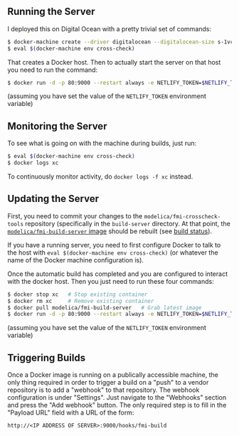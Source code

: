 ## Running the Server

I deployed this on Digital Ocean with a pretty trivial set of commands:

```sh
$ docker-machine create --driver digitalocean --digitalocean-size s-1vcpu-1gb --digitalocean-access-token=$DO_TOKEN cross-check
$ eval $(docker-machine env cross-check)
```

That creates a Docker host.  Then to actually start the server on that host you need to run the command:

```sh
$ docker run -d -p 80:9000 --restart always -e NETLIFY_TOKEN=$NETLIFY_TOKEN --name xc modelica/fmi-build-server
```

(assuming you have set the value of the `NETLIFY_TOKEN` environment variable)

## Monitoring the Server

To see what is going on with the machine during builds, just run:

```sh
$ eval $(docker-machine env cross-check)
$ docker logs xc
```
To continuously monitor activity, do `docker logs -f xc` instead.

## Updating the Server

First, you need to commit your changes to the `modelica/fmi-crosscheck-tools` repository (specifically in the `build-server`
directory.  At that point, the [`modelica/fmi-build-server` image](https://hub.docker.com/r/modelica/fmi-build-server/)
should be rebuilt (see [build status](https://hub.docker.com/r/modelica/fmi-build-server/builds/)).

If you have a running server, you need to first configure Docker to talk to the host with
`eval $(docker-machine env cross-check)` (or whatever the name of the Docker machine configuration is).

Once the automatic build has completed and you are configured to interact with the docker host.  Then you just need
to run these four commands:

```sh
$ docker stop xc   # Stop existing container
$ docker rm xc     # Remove existing container
$ docker pull modelica/fmi-build-server   # Grab latest image
$ docker run -d -p 80:9000 --restart always -e NETLIFY_TOKEN=$NETLIFY_TOKEN --name xc modelica/fmi-build-server
```

(assuming you have set the value of the `NETLIFY_TOKEN` environment variable)

## Triggering Builds

Once a Docker image is running on a publically accessible machine, the only
thing required in order to trigger a build on a "push" to a vendor repository is
to add a "webhook" to that repository. The webhook configuration is under
"Settings". Just navigate to the "Webhooks" section and press the "Add webhook"
button. The only required step is to fill in the "Payload URL" field with a URL
of the form:

```
http://<IP ADDRESS OF SERVER>:9000/hooks/fmi-build
```
